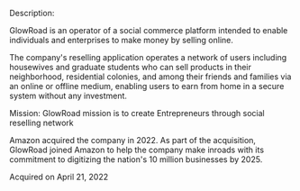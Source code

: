 Description:

GlowRoad is an operator of a social commerce platform intended to enable individuals and enterprises to make money by selling online. 

The company's reselling application operates a network of users including housewives and graduate students who can sell products in their neighborhood, residential colonies, and among their friends and families via an online or offline medium, enabling users to earn from home in a secure system without any investment.

Mission: GlowRoad mission is to create Entrepreneurs through social reselling network

Amazon acquired the company in 2022. As part of the acquisition, GlowRoad joined Amazon to help the company make inroads with its commitment to digitizing the nation's 10 million businesses by 2025.

Acquired on April 21, 2022